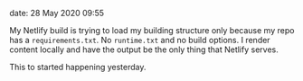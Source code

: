 date: 28 May 2020 09:55

My Netlify build is trying to load my building structure only because my repo has a `requirements.txt`.  No `runtime.txt` and no build options. I render content locally and have the output be the only thing that Netlify serves. 

This to started happening yesterday.

